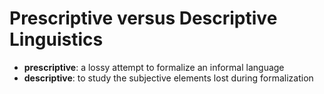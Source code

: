 # Prescriptive versus Descriptive Linguistics

- **prescriptive**: a lossy attempt to formalize an informal language
- **descriptive**: to study the subjective elements lost during formalization
